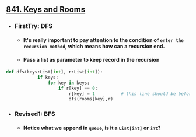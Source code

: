 ## [841. Keys and Rooms](https://leetcode.com/problems/keys-and-rooms/description/?envType=study-plan-v2&envId=leetcode-75)
- ### FirstTry: DFS
  - #### It's really important to pay attention to the condition of `enter the recursion method`, which means how can a recursion end.
  - #### Pass a list as parameter to keep record in the recursion
``` python
def dfs(keys:List[int], r:List[int]):
            if keys:
                for key in keys:
                    if r[key] == 0:
                        r[key] = 1          # this line should be before the next line, because this related to whether a recursion method could happen for the next generations
                        dfs(rooms[key],r)
```
- ### Revised1: BFS
  - #### Notice what we append in `queue`, is it a `List[int]` or `int`?
